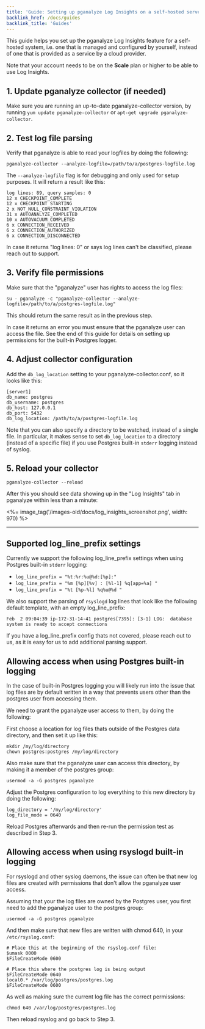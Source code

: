 ```yaml
---
title: 'Guide: Setting up pganalyze Log Insights on a self-hosted server'
backlink_href: /docs/guides
backlink_title: 'Guides'
---
```


This guide helps you set up the pganalyze Log Insights feature for a self-hosted system, i.e. one that is managed and configured by yourself, instead of one that is provided as a service by a cloud provider.

Note that your account needs to be on the **Scale** plan or higher to be able to use Log Insights.

## 1. Update pganalyze collector (if needed)

Make sure you are running an up-to-date pganalyze-collector version, by running `yum update pganalyze-collector` or `apt-get upgrade pganalyze-collector`.

## 2. Test log file parsing

Verify that pganalyze is able to read your logfiles by doing the following:

```
pganalyze-collector --analyze-logfile=/path/to/a/postgres-logfile.log
```

The `--analyze-logfile` flag is for debugging and only used for setup purposes. It will return a result like this:

```
log lines: 89, query samples: 0
12 x CHECKPOINT_COMPLETE
12 x CHECKPOINT_STARTING
2 x NOT_NULL_CONSTRAINT_VIOLATION
31 x AUTOANALYZE_COMPLETED
10 x AUTOVACUUM_COMPLETED
6 x CONNECTION_RECEIVED
6 x CONNECTION_AUTHORIZED
6 x CONNECTION_DISCONNECTED
```

In case it returns "log lines: 0" or says log lines can't be classified, please reach out to support.

## 3. Verify file permissions

Make sure that the "pganalyze" user has rights to access the log files:

```
su - pganalyze -c "pganalyze-collector --analyze-logfile=/path/to/a/postgres-logfile.log"
```

This should return the same result as in the previous step.

In case it returns an error you must ensure that the pganalyze user can access the file. See the end of this guide for details on setting up permissions for the built-in Postgres logger.

## 4. Adjust collector configuration

Add the `db_log_location` setting to your pganalyze-collector.conf, so it looks like this:

```
[server1]
db_name: postgres
db_username: postgres
db_host: 127.0.0.1
db_port: 5432
db_log_location: /path/to/a/postgres-logfile.log
```

Note that you can also specify a directory to be watched, instead of a single file. In particular, it makes sense to set `db_log_location` to a directory (instead of a specific file) if you use Postgres built-in `stderr` logging instead of syslog.

## 5. Reload your collector

```
pganalyze-collector --reload
```

After this you should see data showing up in the "Log Insights" tab in pganalyze within less than a minute:

<%= image_tag('/images-old/docs/log_insights_screenshot.png', width: 970) %>


---

## Supported log_line_prefix settings

Currently we support the following log_line_prefix settings when using Postgres built-in `stderr` logging:

* `log_line_prefix = "%t:%r:%u@%d:[%p]:"`
* `log_line_prefix = "%m [%p][%v] : [%l-1] %q[app=%a] "`
* `log_line_prefix = "%t [%p-%l] %q%u@%d "`

We also support the parsing of `rsyslogd` log lines that look like the following default template, with an empty log_line_prefix:

```
Feb  2 09:04:39 ip-172-31-14-41 postgres[7395]: [3-1] LOG:  database system is ready to accept connections
```

If you have a log_line_prefix config thats not covered, please reach out to us, as it is easy for us to add additional parsing support.

## Allowing access when using Postgres built-in logging

In the case of built-in Postgres logging you will likely run into the issue that
log files are by default written in a way that prevents users other than the
postgres user from accessing them.

We need to grant the pganalyze user access to them, by doing the following:

First choose a location for log files thats outside of the Postgres data directory,
and then set it up like this:

```
mkdir /my/log/directory
chown postgres:postgres /my/log/directory
```

Also make sure that the pganalyze user can access this directory, by making it a member of the postgres group:

```
usermod -a -G postgres pganalyze
```

Adjust the Postgres configuration to log everything to this new directory by doing the following:

```
log_directory = '/my/log/directory'
log_file_mode = 0640
```

Reload Postgres afterwards and then re-run the permission test as described in Step 3.

## Allowing access when using rsyslogd built-in logging

For rsyslogd and other syslog daemons, the issue can often be that new log files
are created with permissions that don't allow the pganalyze user access.

Assuming that your the log files are owned by the Postgres user, you first
need to add the pganalyze user to the postgres group:

```
usermod -a -G postgres pganalyze
```

And then make sure that new files are written with chmod 640, in your `/etc/rsyslog.conf`:

```
# Place this at the beginning of the rsyslog.conf file:
$umask 0000
$FileCreateMode 0600

# Place this where the postgres log is being output
$FileCreateMode 0640
local0.* /var/log/postgres/postgres.log
$FileCreateMode 0600
```

As well as making sure the current log file has the correct permissions:

```
chmod 640 /var/log/postgres/postgres.log
```

Then reload rsyslog and go back to Step 3.
